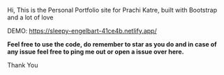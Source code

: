 Hi, This is the Personal Portfolio site for Prachi Katre, built with Bootstrap and a lot of love

DEMO: https://sleepy-engelbart-41ce4b.netlify.app/

**Feel free to use the code, do remember to star as you do and in case of any issue feel free to ping me out or open a issue over here.**

Thank You
